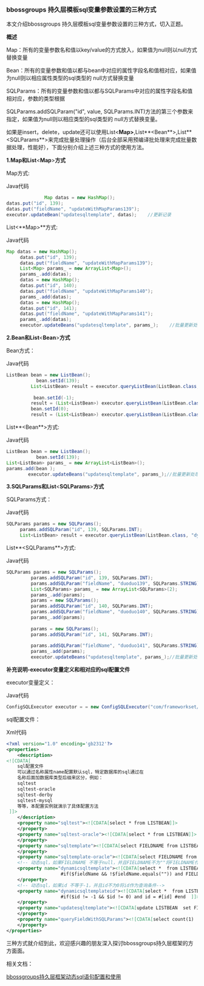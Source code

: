 ### bbossgroups 持久层模板sql变量参数设置的三种方式

本文介绍bbossgroups 持久层模板sql变量参数设置的三种方式，切入正题。

**概述**

Map：所有的变量参数名和值以key/value的方式放入，如果值为null则以null方式替换变量

Bean：所有的变量参数和值以都与bean中对应的属性字段名和值相对应，如果值为null则以相应属性类型的sql类型的 null方式替换变量

SQLParams：所有的变量参数和值以都与SQLParams中对应的属性字段名和值相对应，参数的类型根据 

SQLParams.addSQLParam("id", value, SQLParams.INT)方法的第三个参数来指定，如果值为null则以相应类型的sql类型的 null方式替换变量。

如果是insert，delete，update还可以使用List<**Map>**,List**<Bean**>,List**<SQLParams**>来完成批量处理操作（后台全部采用预编译批处理来完成批量数据处理，性能好），下面分别介绍上述三种方式的使用方法。

**1.Map和List**<**Map**>**方式**

Map方式:

Java代码  

```java
              Map datas = new HashMap();  
datas.put("id", 139);  
datas.put("fieldName", "updateWithMapParams139");                 
executor.updateBean("updatesqltemplate", datas);    //更新记录  
```

List<**Map>**方式:

Java代码

```java
Map datas = new HashMap();  
     datas.put("id", 139);  
     datas.put("fieldName", "updateWithMapParams139");  
     List<Map> params_ = new ArrayList<Map>();  
     params_.add(datas);  
     datas = new HashMap();  
     datas.put("id", 140);  
     datas.put("fieldName", "updateWithMapParams140");  
     params_.add(datas);          
     datas = new HashMap();  
     datas.put("id", 141);  
     datas.put("fieldName", "updateWithMapParams141");  
     params_.add(datas);          
     executor.updateBeans("updatesqltemplate", params_);    //批量更新处理多个记录 
```

**2.Bean和List**<**Bean**>**方式**

Bean方式：

Java代码

```java
ListBean bean = new ListBean();  
           bean.setId(139);  
         List<ListBean> result = executor.queryListBean(ListBean.class, "dynamicsqltemplateid", bean);  
          
          bean.setId(-1);  
         result = (List<ListBean>) executor.queryListBean(ListBean.class,"dynamicsqltemplateid", bean);  
         bean.setId(0);  
         result = (List<ListBean>) executor.queryListBean(ListBean.class,"dynamicsqltemplateid", bean);  
```

List**<Bean**>方式:

Java代码

```java
ListBean bean = new ListBean();  
           bean.setId(139);  
List<ListBean> params_ = new ArrayList<ListBean>();  
params.add(bean );  
        executor.updateBeans("updatesqltemplate", params_);//批量更新处理多个记录  
```

**3.SQLParams和List**<**SQLParams**>**方式**

SQLParams方式：

Java代码

```java
SQLParams params = new SQLParams();  
     params.addSQLParam("id", 139, SQLParams.INT);        
     List<ListBean> result = executor.queryListBean(ListBean.class, "dynamicsqltemplateid", params);  
```

List**<SQLParams**>方式:

Java代码

```java
SQLParams params = new SQLParams();  
         params.addSQLParam("id", 139, SQLParams.INT);  
         params.addSQLParam("fieldName", "duoduo139", SQLParams.STRING);  
         List<SQLParams> params_ = new ArrayList<SQLParams>(2);  
         params_.add(params);  
         params = new SQLParams();  
         params.addSQLParam("id", 140, SQLParams.INT);  
         params.addSQLParam("fieldName", "duoduo140", SQLParams.STRING);  
         params_.add(params);  
          
         params = new SQLParams();  
         params.addSQLParam("id", 141, SQLParams.INT);  
           
         params.addSQLParam("fieldName", "duoduo141", SQLParams.STRING);  
         params_.add(params);  
         executor.updateBeans("updatesqltemplate", params_);//批量更新处理多个记录  
```

**补充说明-executor变量定义和相对应的sql配置文件**

executor变量定义：

Java代码

```java
ConfigSQLExecutor executor = = new ConfigSQLExecutor("com/frameworkset/sqlexecutor/sqlfile.xml");  
```

sql配置文件：

Xml代码

```xml
<?xml version="1.0" encoding='gb2312'?>  
<properties>  
    <description>  
<![CDATA[ 
    sql配置文件 
    可以通过名称属性name配置默认sql，特定数据库的sql通过在 
    名称后面加数据库类型后缀来区分，例如： 
    sqltest 
    sqltest-oracle 
    sqltest-derby 
    sqltest-mysql 
    等等，本配置实例就演示了具体配置方法 
 ]]>  
    </description>  
    <property name="sqltest"><![CDATA[select * from LISTBEAN]]>  
    </property>  
    <property name="sqltest-oracle"><![CDATA[select * from LISTBEAN]]>  
    </property>  
    <property name="sqltemplate"><![CDATA[select FIELDNAME from LISTBEAN where FIELDNAME=#[fieldName]]]>  
    </property>  
    <property name="sqltemplate-oracle"><![CDATA[select FIELDNAME from LISTBEAN where FIELDNAME=#[fieldName]  ]]></property>  
    <!-- 动态sql，如果FIELDNAME 不等于null，并且FIELDNAME不为""将FIELDNAME作为查询条件-->  
    <property name="dynamicsqltemplate"><![CDATA[select *  from LISTBEAN  where 1=1  
                    #if($fieldName && !$fieldName.equals("")) and FIELDNAME = #[fieldName] #end  ]]>  
    </property>  
    <!-- 动态sql，如果id 不等于-1，并且id不为0将id作为查询条件-->  
    <property name="dynamicsqltemplateid"><![CDATA[select *  from LISTBEAN  where 1=1  
                    #if($id != -1 && $id != 0) and id = #[id] #end  ]]>  
    </property>  
    <property name="updatesqltemplate"><![CDATA[update LISTBEAN  set FIELDNAME = #[fieldName] where id = #[id] ]]>  
    </property>  
    <property name="queryFieldWithSQLParams"><![CDATA[select count(1)  from LISTBEAN ]]>  
    </property>  
</properties>  
```

三种方式就介绍到此，欢迎感兴趣的朋友深入探讨bbossgroups持久层框架的方方面面。

相关文档：

[bbossgroups持久层框架动态sql语句配置和使用](http://yin-bp.iteye.com/blog/1112887)


  